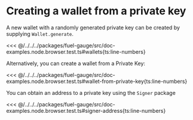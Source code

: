 # Creating a wallet from a private key

A new wallet with a randomly generated private key can be created by supplying `Wallet.generate`.

<<< @/../../../packages/fuel-gauge/src/doc-examples.node.browser.test.ts#wallets{ts:line-numbers}

Alternatively, you can create a wallet from a Private Key:

<<< @/../../../packages/fuel-gauge/src/doc-examples.node.browser.test.ts#wallet-from-private-key{ts:line-numbers}

You can obtain an address to a private key using the `Signer` package

<<< @/../../../packages/fuel-gauge/src/doc-examples.node.browser.test.ts#signer-address{ts:line-numbers}
